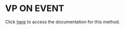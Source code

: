 <!---->
# VP ON EVENT

Click [here](https://developer.4d.com/docs/ViewPro/method-list#vp-on-event) to access the documentation for this method.

